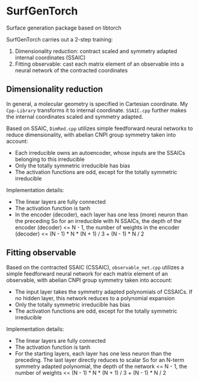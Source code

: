# SurfGenTorch
Surface generation package based on libtorch

SurfGenTorch carries out a 2-step training:
1. Dimensionality reduction: contract scaled and symmetry adapted internal coordinates (SSAIC)
2. Fitting observable: cast each matrix element of an observable into a neural network of the contracted coordinates

## Dimensionality reduction
In general, a molecular geometry is specified in Cartesian coordinate. My `Cpp-Library` transforms it to internal coordinate. `SSAIC.cpp` further makes the internal coordinates scaled and symmetry adapted.

Based on SSAIC, `DimRed.cpp` utilizes simple feedforward neural networks to reduce dimensionality, with abelian CNPI group symmetry taken into account:
* Each irreducible owns an autoencoder, whose inputs are the SSAICs belonging to this irreducible
* Only the totally symmetric irreducible has bias
* The activation functions are odd, except for the totally symmetric irreducible

Implementation details:
* The linear layers are fully connected
* The activation function is tanh
* In the encoder (decoder), each layer has one less (more) neuron than the preceding
So for an irreducible with N SSAICs, the depth of the encoder (decoder) <= N - 1, the number of weights in the encoder (decoder) <= (N - 1) * N * (N + 1) / 3 + (N - 1) * N / 2

## Fitting observable
Based on the contracted SSAIC (CSSAIC), `observable_net.cpp` utilizes a simple feedforward neural network for each matrix element of an observable, with abelian CNPI group symmetry taken into account:
* The input layer takes the symmetry adapted polynomials of CSSAICs. If no hidden layer, this network reduces to a polynomial expansion 
* Only the totally symmetric irreducible has bias
* The activation functions are odd, except for the totally symmetric irreducible

Implementation details:
* The linear layers are fully connected
* The activation function is tanh
* For the starting layers, each layer has one less neuron than the preceding. The last layer directly reduces to scalar
So for an N-term symmetry adapted polynomial, the depth of the network <= N - 1, the number of weights <= (N - 1) * N * (N + 1) / 3 + (N - 1) * N / 2
